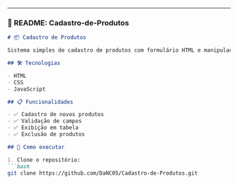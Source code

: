 
---

### 📄 README: Cadastro-de-Produtos

```markdown
# 📦 Cadastro de Produtos

Sistema simples de cadastro de produtos com formulário HTML e manipulação de dados em JavaScript.

## 🛠️ Tecnologias

- HTML
- CSS
- JavaScript

## 📋 Funcionalidades

- ✅ Cadastro de novos produtos
- ✅ Validação de campos
- ✅ Exibição em tabela
- ✅ Exclusão de produtos

## 🚀 Como executar

1. Clone o repositório:
```bash
git clone https://github.com/DaNC05/Cadastro-de-Produtos.git
